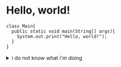 # Hello, world!
```
class Main{
  public static void main(String[] args){
    System.out.print("Hello, world!");
  }
}
```
<details closed>
<summary>i do not know what i'm doing</summary>
<br>
<strong>**yet.**</strong>
</details>
